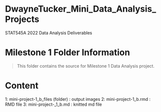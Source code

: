 # DwayneTucker_Mini_Data_Analysis_Projects
STAT545A 2022 Data Analysis Deliverables

# Milestone 1 Folder Information

> This folder contains the source for Milestone 1 Data Analysis project.

# Content
1: mini-project-1_b_files (folder) : output images
2: mini-project-1_b.rmd : RMD file
3: mini-project-_1_b.md : knitted md file
